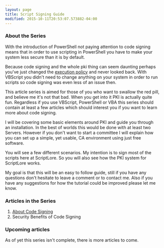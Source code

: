 ```yaml
---
layout: page
title: Script Signing Guide
modified: 2015-10-11T20:53:07.573882-04:00
---
```

<h3>About the Series</h3>
With the introduction of PowerShell not paying attention to code signing means that in order to use scripting in PowerShell you have to make your system less secure than it is by default.

Because code signing and the whole pki thing can seem daunting perhaps you've just changed the <a href="http://scriptlore.com/powershell/execution-policy/">execution policy</a> and never looked back. With VBScript you didn't need to change anything on your system in order to run scripts so code signing was even less of an issue then.

This article series is aimed for those of you who want to swallow the red pill, and believe me it's not that bad. When you get into it PKI is actually quite fun. Regardless if you use VBScript, PowerShell or VBA this series should contain at least a few articles which should interest you if you want to learn more about code signing.

I will be covering some basic elements around PKI and guide you through an installation. In the best of worlds this would be done with at least two Servers. However if you don't want to start a committee I will explain how you can set up a simple, yet usable, CA environment using just free software.

You will see a few different scenarios. My intention is to sign most of the scripts here at ScriptLore. So you will also see how the PKI system for ScriptLore works.

My goal is that this will be an easy to follow guide, still if you have any questions don't hesitate to leave a comment or to contact me. Also if you have any suggestions for how the tutorial could be improved please let me know.

<h3>Articles in the Series</h3>
<ol>
	<li><a href="http://scriptlore.com/security/about-code-signing/">About Code Signing</a></li>
	<li>Security Benefits of Code Signing</li>
</ol>

<h3>Upcoming articles</h3>

As of yet this series isn't complete, there is more articles to come.
